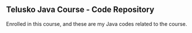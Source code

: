 ## Telusko Java Course - Code Repository

Enrolled in this course, and these are my Java codes related to the course.